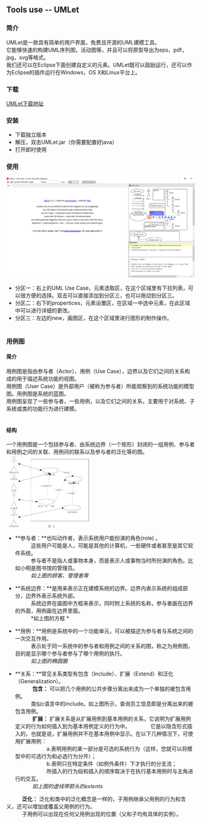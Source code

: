  ## Tools use -- UMLet  
### 简介
UMLet是一款具有简单的用户界面，免费且开源的UML建模工具。  
它能够快速的构建UML序列图，活动图等，并且可以将原型导出为eps，pdf，jpg，svg等格式。  
我们还可以在Eclipse下面创建自定义的元素。UMLet既可以鼓励运行，还可以作为Eclipse的插件运行在Windows，OS X和Linux平台上。  

### 下载
[UMLet下载地址](http://www.umlet.com/changes.htm)  
  
### 安装  
* 下载独立版本  
* 解压，双击UMLet.jar（你需要配置好java）  
* 打开即时使用  

### 使用  
![打开的界面](https://github.com/YitingKikyo/YitingKikyo.github.io/blob/master/_post/SystemAnalysis/pictures/umletStart.png)  

* 分区一：右上的UML Use Case，元素选取区，在这个区域里有下拉列表，可以很方便的选择。双击可以直接添加到分区三，也可以拖动到分区三。
* 分区二：右下的propertices，元素设置区，在区域一中选中元素，在此区域中可以进行详细的更改。  
* 分区三：左边的new，画图区，在这个区域里进行图形的制作操作。  
  
### 用例图  
#### 简介  
用例图是指由参与者（Actor）、用例（Use Case），边界以及它们之间的关系构成的用于描述系统功能的视图。  
用例图（User Case）是外部用户（被称为参与者）所能观察到的系统功能的模型图。用例图是系统的蓝图。  
用例图呈现了一些参与者，一些用例，以及它们之间的关系，主要用于对系统、子系统或类的功能行为进行建模。   
  
#### 结构  
一个用例图是一个包括参与者、由系统边界（一个矩形）封闭的一组用例、参与者和用例之间的关联、用例间的联系以及参与者的泛化等的图。  
<img src="https://github.com/YitingKikyo/YitingKikyo.github.io/blob/master/_post/SystemAnalysis/pictures/All.png" width="45%"/>

* **参与者：**也叫动作者，表示系统用户能扮演的角色(role) 。  
&emsp;&emsp;&emsp;这些用户可能是人，可能是其他的计算机，一些硬件或者甚至是其它软件系统。  
&emsp;&emsp;&emsp;参与者不是指人或事物本身，而是表示人或事物当时所扮演的角色。比如小明是图书馆的管理员。  
&emsp;&emsp;&emsp;*如上图的顾客、管理者等*  
  
* **系统边界：**是用来表示正在建模系统的边界。边界内表示系统的组成部分，边界外表示系统外部。  
&emsp;&emsp;&emsp;系统边界在画图中方框来表示，同时附上系统的名称，参与者画在边界的外面，用例画在边界里面。  
&emsp;&emsp;&emsp;*如上图的方框 * 
  
* **用例：**用例是系统中的一个功能单元，可以被描述为参与者与系统之间的一次交互作用。  
&emsp;&emsp;&emsp;表示处于同一系统中的参与者和用例之间的关系的图，称之为用例图，目的是显示哪个参与者参与了哪个用例的执行。  
&emsp;&emsp;&emsp;*如上图的椭圆圈*  
  
* **关系：**常见关系类型有包含（Include）、扩展（Extend）和泛化（Generalization）。  
&emsp;&emsp;&emsp; **包含：** 可以把几个用例的公共步骤分离出来成为一个单独的被包含用例。  
&emsp;&emsp;&emsp;类似c语言中的include。如上图所示，查询员工信息即是分离出来的被包含用例。  
&emsp;&emsp;&emsp; **扩展：** 扩展关系是从扩展用例到基本用例的关系，它说明为扩展用例定义的行为如何插入到为基本用例定义的行为中。  
&emsp;&emsp;&emsp;它是以隐含形式插入的，也就是说，扩展用例并不在基本用例中显示。在以下几种情况下，可使用扩展用例：  
&emsp;&emsp;&emsp;&emsp;&emsp;&emsp;a.表明用例的某一部分是可选的系统行为（这样，您就可以将模型中的可选行为和必选行为分开）；  
&emsp;&emsp;&emsp;&emsp;&emsp;&emsp;b.表明只在特定条件（如例外条件）下才执行的分支流；  
&emsp;&emsp;&emsp;&emsp;&emsp;&emsp;所插入的行为段和插入的顺序取决于在执行基本用例时与主角进行的交互。  
&emsp;&emsp;&emsp; *如上图的虚线带箭头的extents*   
  
&emsp;&emsp;&emsp;**泛化：** 泛化和类中的泛化概念是一样的，子用例继承父用例的行为和含义，还可以增加或覆盖父用例的行为。  
&emsp;&emsp;&emsp;子用例可以出现在任何父用例出现的位置（父和子均有具体的实例）。

